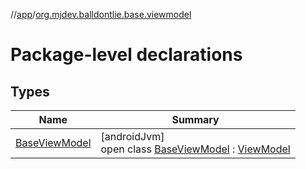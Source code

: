 //[app](../../index.md)/[org.mjdev.balldontlie.base.viewmodel](index.md)

# Package-level declarations

## Types

| Name | Summary |
|---|---|
| [BaseViewModel](-base-view-model/index.md) | [androidJvm]<br>open class [BaseViewModel](-base-view-model/index.md) : [ViewModel](https://developer.android.com/reference/kotlin/androidx/lifecycle/ViewModel.html) |
